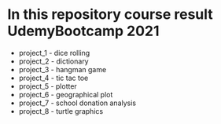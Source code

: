 # In this repository course result UdemyBootcamp 2021

* project_1 - dice rolling
* project_2 - dictionary
* project_3 - hangman game
* project_4 - tic tac toe
* project_5 - plotter
* project_6 - geographical plot
* project_7 - school donation analysis
* project_8 - turtle graphics
